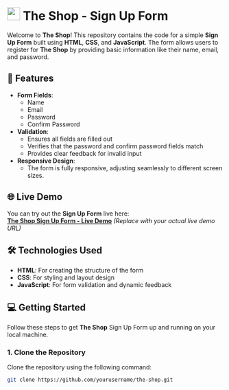 # <img src="/images/The_Shop.jpg" height="30" width="30"> **The Shop** - Sign Up Form

Welcome to **The Shop**! This repository contains the code for a simple **Sign Up Form** built using **HTML**, **CSS**, and **JavaScript**. The form allows users to register for **The Shop** by providing basic information like their name, email, and password.

## 🚀 Features

- **Form Fields**:
  - Name
  - Email
  - Password
  - Confirm Password
- **Validation**:
  - Ensures all fields are filled out
  - Verifies that the password and confirm password fields match
  - Provides clear feedback for invalid input
- **Responsive Design**:
  - The form is fully responsive, adjusting seamlessly to different screen sizes.

## 🌐 Live Demo

You can try out the **Sign Up Form** live here:  
[**The Shop Sign Up Form - Live Demo**](https://yourdemo-link.com) *(Replace with your actual live demo URL)*

## 🛠️ Technologies Used

- **HTML**: For creating the structure of the form
- **CSS**: For styling and layout design
- **JavaScript**: For form validation and dynamic feedback

## 💻 Getting Started

Follow these steps to get **The Shop** Sign Up Form up and running on your local machine.

### 1. Clone the Repository

Clone the repository using the following command:

```bash
git clone https://github.com/yourusername/the-shop.git
